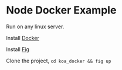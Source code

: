 # Node Docker Example

Run on any linux server.

Install [Docker](https://www.docker.com/)

Install [Fig](http://www.fig.sh/)

Clone the project, `cd koa_docker && fig up`
